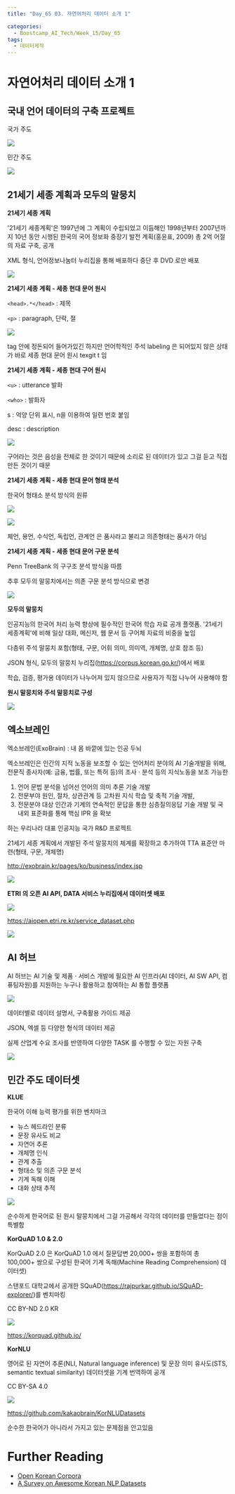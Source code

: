 ```yaml
---
title: "Day_65 03. 자연어처리 데이터 소개 1"

categories:
  - Boostcamp_AI_Tech/Week_15/Day_65
tags:
  - 데이터제작
---
```

  
# 자연어처리 데이터 소개 1

## 국내 언어 데이터의 구축 프로젝트

국가 주도

![]({{site.url}}/assets/images/boostcamp/ffd848f7.png)

민간 주도

![]({{site.url}}/assets/images/boostcamp/d4f5d6d4.png)

## 21세기 세종 계획과 모두의 말뭉치

**21세기 세종 계획**

'21세기 세종계획'은 1997년에 그 계획이 수립되었고 이듬해인 1998년부터 2007년까지 10년 동안 시행된 한국의 국어 정보화 중장기 발전 계획(홍윤표, 2009)
총 2억 어절의 자료 구축, 공개

XML 형식, 언어정보나눔터 누리집을 통해 배포하다 중단 후 DVD 로만 배포

![]({{site.url}}/assets/images/boostcamp/43530bc6.png)

**21세기 세종 계획 - 세종 현대 문어 원시**

`<head>.*</head>` : 제목

`<p>` : paragraph, 단락, 절

![]({{site.url}}/assets/images/boostcamp/bccf61c9.png)

tag 안에 정돈되어 들어가있긴 하지만 언어학적인 주석 labeling 은 되어있지 않은 상태가 바로 세종 현대 문어 원시 texgit t 임

**21세기 세종 계획 - 세종 현대 구어 원시**

`<u>` : utterance 발화

`<who>` : 발화자

s : 억양 단위 표시, n을 이용하여 일련 번호 붙임

desc : description

![]({{site.url}}/assets/images/boostcamp/9e5f7dec.png)

구어라는 것은 음성을 전체로 한 것이기 때문에 소리로 된 데이터가 있고 그걸 듣고 직접 만든 것이기 때문

**21세기 세종 계획 - 세종 현대 문어 형태 분석**

한국어 형태소 분석 방식의 원류

![]({{site.url}}/assets/images/boostcamp/2f072dcc.png)

![]({{site.url}}/assets/images/boostcamp/addf2dab.png)

체언, 용언, 수식언, 독립언, 관계언 은 품사라고 불리고 의존형태는 품사가 아님

**21세기 세종 계획 - 세종 현대 문어 구문 분석**

Penn TreeBank 의 구구조 분석 방식을 따름

추후 모두의 말뭉치에서는 의존 구문 분석 방식으로 변경

![]({{site.url}}/assets/images/boostcamp/ab11ea48.png)

**모두의 말뭉치**

인공지능의 한국어 처리 능력 향상에 필수적인 한국어 학습 자료 공개 플랫폼. '21세기 세종계획'에 비해 일상 대화, 메신저, 웹 문서 등 구어체 자료의 비중을 높임

다층위 주석 말뭉치 포함(형태, 구문, 어휘 의미, 의미역, 개체명, 상호 참조 등)

JSON 형식, 모두의 말뭉치 누리집(https://corpus.korean.go.kr/)에서 배포

학습, 검증, 평가용 데이터가 나누어져 있지 않으므로 사용자가 직접 나누어 사용해야 함

**원시 말뭉치와 주석 말뭉치로 구성**

![]({{site.url}}/assets/images/boostcamp/a1877e36.png)

## 엑소브레인

엑소브레인(ExoBrain) : 내 몸 바깥에 있는 인공 두뇌

엑소브레인은 인간의 지적 노동을 보조할 수 있는 언어처리 분야의 AI 기술개발을 위해, 전문직 종사자(예: 금융, 법률, 또는 특허 등)의 조사 $\cdot$ 분석 등의
지식노동을 보조 가능한
1. 언어 문법 분석을 넘어선 언어의 의미 추론 기술 개발 
2. 전문부야 원인, 절차, 상관관계 등 고차원 지식 학습 및 축적 기술 개발,
3. 전문분야 대상 인간과 기계의 연속적인 문답을 통한 심층질의응답 기술 개발 및 국내외 표준화를 통해 핵심 IPR 을 확보

하는 우리나라 대표 인공지능 국가 R&D 프로젝트

21세기 세종 계획에서 개발된 주석 말뭉치의 체계를 확장하고 추가하여 TTA 표준안 마련(형태, 구문, 개체명)

http://exobrain.kr/pages/ko/business/index.jsp

![]({{site.url}}/assets/images/boostcamp/4b2bacf6.png)

**ETRI 의 오픈 AI API, DATA 서비스 누리집에서 데이터셋 배포**

![]({{site.url}}/assets/images/boostcamp/46bd5247.png)

https://aiopen.etri.re.kr/service_dataset.php

![]({{site.url}}/assets/images/boostcamp/76ca2616.png)

## AI 허브

AI 허브는 AI 기술 및 제품 $\cdot$ 서비스 개발에 필요한 AI 인프라(AI 데이터, AI SW API, 컴퓨팅자원)를 지원하는 누구나 활용하고 참여하는 AI 통합 
플랫폼

![]({{site.url}}/assets/images/boostcamp/2a3b42c4.png)

데이터별로 데이터 설명서, 구축활용 가이드 제공

JSON, 엑셀 등 다양한 형식의 데이터 제공

실제 산업계 수요 조사를 반영하여 다양한 TASK 를 수행할 수 있는 자원 구축

![]({{site.url}}/assets/images/boostcamp/e152914c.png)

## 민간 주도 데이터셋

**KLUE**

한국어 이해 능력 평가를 위한 벤치마크

- 뉴스 헤드라인 분류
- 문장 유사도 비교
- 자연어 추론
- 개체명 인식
- 관계 추출
- 형태소 및 의존 구문 분석
- 기계 독해 이해
- 대화 상태 추적

![]({{site.url}}/assets/images/boostcamp/73ce3a2e.png)

순수하게 한국어로 된 원시 말뭉치에서 그걸 가공해서 각각의 데이터를 만들었다는 점이 특별함

**KorQuAD 1.0 & 2.0**

KorQuAD 2.0 은 KorQuAD 1.0 에서 질문답변 20,000+ 쌍을 포함하여 총 100,000+ 쌍으로 구성된 
한국어 기계 독해(Machine Reading Comprehension) 데이터셋)

스탠포드 대학교에서 공개한 SQuAD(https://rajpurkar.github.io/SQuAD-explorer/)를 벤치마킹

CC BY-ND 2.0 KR

![]({{site.url}}/assets/images/boostcamp/0de08b2a.png)

https://korquad.github.io/

**KorNLU**

영어로 된 자연어 추론(NLI, Natural language inference) 및 문장 의미 유사도(STS, semantic textual similarity) 데이터셋을 기계 번역하여 공개

CC BY-SA 4.0

![]({{site.url}}/assets/images/boostcamp/4f33fbf5.png)

https://github.com/kakaobrain/KorNLUDatasets

순수한 한국어가 아니라서 가지고 있는 문제점을 안고있음

# Further Reading

- [Open Korean Corpora](https://aclanthology.org/2020.nlposs-1.12/)
- [A Survey on Awesome Korean NLP Datasets](https://www.preprints.org/manuscript/202110.0247/v1)
















